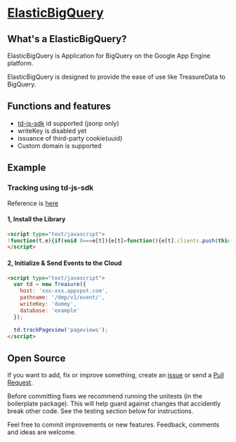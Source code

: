 [ElasticBigQuery]()
==============================


What's a ElasticBigQuery?
---------------------
ElasticBigQuery is Application for BigQuery on the Google App Engine platform.

ElasticBigQuery is designed to provide the ease of use like TreasureData to BigQuery.


Functions and features
-----------------------
- [td-js-sdk](https://github.com/treasure-data/td-js-sdk) id supported (jsonp only)
 - writeKey is disabled yet
- issuance of third-party cookie(uuid)
 - Custom domain is supported


Example
---------

### Tracking using td-js-sdk

Reference is [here](http://docs.treasuredata.com/articles/javascript-sdk)

#### 1, Install the Library
```html
<script type="text/javascript">
!function(t,e){if(void 0===e[t]){e[t]=function(){e[t].clients.push(this),this._init=[Array.prototype.slice.call(arguments)]},e[t].clients=[];for(var r=function(t){return function(){return this["_"+t]=this["_"+t]||[],this["_"+t].push(Array.prototype.slice.call(arguments)),this}},n=["addRecord","set","trackEvent","trackPageview","ready"],s=0;s<n.length;s++){var i=n[s];e[t].prototype[i]=r(i)}var a=document.createElement("script");a.type="text/javascript",a.async=!0,a.src=("https:"===document.location.protocol?"https:":"http:")+"//cdn.treasuredata.com/sdk/td-1.5.1.js";var c=document.getElementsByTagName("script")[0];c.parentNode.insertBefore(a,c)}}("Treasure",this);
</script>
```
#### 2, Initialize & Send Events to the Cloud

```html
<script type="text/javascript">
  var td = new Treasure({
    host: 'xxx-xxx.appspot.com',
    pathname: '/dmp/v1/event/',
    writeKey: 'dummy',
    database: 'example'
  });

  td.trackPageview('pageviews');
</script>
```


Open Source
-----------
If you want to add, fix or improve something, create an [issue](https://github.com/mats116/elasticbigquery/issues) or send a [Pull Request](https://github.com/mats116/elasticbigquery/pulls).

Before committing fixes we recommend running the unitests (in the boilerplate package).  This will help guard against changes that accidently break other code.  See the testing section below for instructions.

Feel free to commit improvements or new features. Feedback, comments and ideas are welcome.
